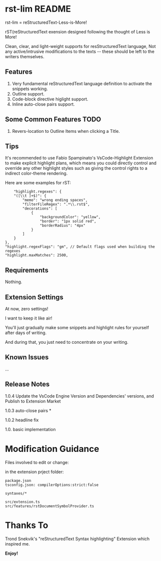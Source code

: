# rst-lim README

rst-lim = reStructuredText-Less-is-More!

rST(reStructuredText exension designed following the thought of Less is More!

Clean, clear, and light-weight supports for resStructuredText language, Not any active/intrusive modifications to the texts -- these should be left to the writers themselves.

## Features

1.  Very fundamental reStructuredText language definition to activate the snippets working.
2.  Outline support.
3.  Code-block directive higlight support.
4.  Inline auto-close pairs support.

## Some Common Features TODO

1.  Revers-location to Outline Items when clicking a Title.

## Tips

It's recommended to use Fabio Spampinato's VsCode-Highlight Extension to make explicit highlight plans, which means you could directly control and override any other highlight styles such as giving the control rights to a indirect color-theme rendering.

Here are some examples for rST:

```
    "highlight.regexes": {
    "([\\t ]+$)": {
        "memo": "wrong ending spaces",
        "filterFileRegex": ".*\\.rst$",
        "decorations": [
            {
                "backgroundColor": "yellow",
                "border": "1px solid red",
                "borderRadius": "4px"
            }
        ]
    }
},
"highlight.regexFlags": "gm", // Default flags used when building the regexes
"highlight.maxMatches": 2500,
```

## Requirements

Nothing.

## Extension Settings

At now, zero settings!

I want to keep it like air!

You'll just gradually make some snippets and highlight rules for yourself after days of writing.

And during that, you just need to concentrate on your writing.

## Known Issues

...

## Release Notes

1.0.4 Update the VsCode Engine Version and Dependencies' versions, and Publish to Extension Market

1.0.3 auto-close pairs *

1.0.2 headline fix

1.0. basic implementation


# Modification Guidance

Files involved to edit or change:

in the extension prject folder:

```
package.json
tsconfig.json: compilerOptions:strict:false

syntaxes/*

src/extension.ts
src/features/rstDocumentSymbolProvider.ts
```

# Thanks To

Trond Snekvik's "reStructuredText Syntax highlighting" Extension which inspired me.

**Enjoy!**
